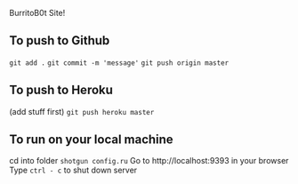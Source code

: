BurritoB0t Site!

To push to Github
-----------------

`git add .`
`git commit -m 'message'`
`git push origin master`


To push to Heroku
-----------------

(add stuff first)
`git push heroku master`



To run on your local machine
----------------------------

cd into folder
`shotgun config.ru`
Go to http://localhost:9393 in your browser
Type `ctrl - c` to shut down server